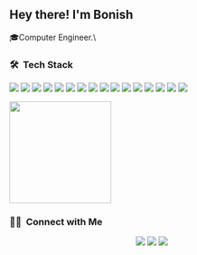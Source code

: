 ## Hey there! I'm Bonish

🎓Computer Engineer.\

### 🛠 &nbsp;Tech Stack

![](https://img.shields.io/badge/HTML5-E34F26?style=for-the-badge&logo=html5&logoColor=white)
![](https://img.shields.io/badge/CSS3-1572B6?style=for-the-badge&logo=css3&logoColor=white)
![](https://img.shields.io/badge/JavaScript-F7DF1E?style=for-the-badge&logo=javascript&logoColor=black)
![](https://img.shields.io/badge/PYTHON-5674EE?style=for-the-badge&logo=python&logoColor=white)
![](https://img.shields.io/badge/DJANGO-3EB963?style=for-the-badge&logo=django&logoColor=white)
![](https://img.shields.io/badge/REST-F47272?style=for-the-badge&logo=rest&logoColor=white)
![](https://img.shields.io/badge/TypeScript-007ACC?style=for-the-badge&logo=typescript&logoColor=white)
![](https://img.shields.io/badge/MONGODB-00EF8M?style=for-the-badge&logo=mongodb&logoColor=white)
![](https://img.shields.io/badge/GitHub_Actions-2088FF?style=for-the-badge&logo=github-actions&logoColor=white)
![](https://img.shields.io/badge/VUEJS-42b883?style=for-the-badge&logo=vuedotjs&logoColor=white)
![](https://img.shields.io/badge/NUXTJS-42b883?style=for-the-badge&logo=vued=nuxt&logoColor=white)
![](https://img.shields.io/badge/Node.js-339933?style=for-the-badge&logo=nodedotjs&logoColor=white)
![](https://img.shields.io/badge/ReactJS-20232A?style=for-the-badge&logo=react&logoColor=)
![](https://img.shields.io/badge/-nextjs-000?style=for-the-badge&logo=nextdotjs&&logoColor=white)
![](https://img.shields.io/badge/React_Native-20232A?style=for-the-badge&logo=react&logoColor=)
![](https://img.shields.io/badge/Git-F05032?style=for-the-badge&logo=git&logoColor=white)

<p align="start">
<a href="https://github.com/bonishthapa">
  <img height="180em" src="https://github-readme-stats-eight-theta.vercel.app/api?username=bonishthapa&show_icons=true&theme=dark&include_all_commits=true&count_private=true"/>
  </a>
</p>
  
  
  <!-- <p><img align="center" src="https://github-readme-streak-stats.herokuapp.com/?user=bonishthapa&theme=radical" alt="BonishThapa" /></p> -->                          

### 🤝🏻 &nbsp;Connect with Me

<p align="center">
  <a target="_blank" href="https://www.linkedin.com/in/bonishthapa/"><img src="https://img.shields.io/badge/-BonishThapa-0077B5?style=flat&logo=Linkedin&logoColor=white"/></a>
<!-- <a target="_blank" href="https://ajaykarki.github.io/"><img src="https://img.shields.io/badge/-ajaykarki.github.io-3423A6?style=flat&logo=Google-Chrome&logoColor=white"/></a>
<a target="_blank" href="https://www.instagram.com/ajaykarki333/"><img src="https://img.shields.io/badge/-@bonishthapa-E4405F?style=flat&logo=Instagram&logoColor=white"/></a> -->
<a target="_blank" href="mailto:bonishthapa@gmail.com"><img src="https://img.shields.io/badge/-bonishthapa@gmail.com-D14836?style=flat&logo=Gmail&logoColor=white"/></a>
<a target="_blank" href="https://www.facebook.com/thapabonis/"><img src="https://img.shields.io/badge/-Bonish Thapa-1877F2?style=flat&logo=Facebook&logoColor=white"/></a>
</p>
